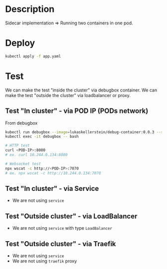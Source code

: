 # Description

Sidecar implementation => Running two containers in one pod.

# Deploy

```bash
kubectl apply -f app.yaml
```

# Test

We can make the test "inside the cluster" via debugbox container.
We can make the test "outside the cluster" via loadbalancer or proxy.

## Test "In cluster" - via POD IP (PODs network)

From debugbox

```bash
kubectl run debugbox --image=lukaskellerstein/debug-container:0.0.3 --restart=Never --command -- sh -c "sleep infinity"
kubectl exec -it debugbox -- bash
```

```bash
# HTTP test
curl <POD-IP>:8080
# ex. curl 10.244.0.134:8080

# Websocket test
npx wscat -c http://<POD-IP>:7070
# ex. npx wscat -c http://10.244.0.134:7070
```

## Test "In cluster" - via Service

- We are not using `service`

## Test "Outside cluster" - via LoadBalancer

- We are not using `service` with type `LoadBalancer`

## Test "Outside cluster" - via Traefik

- We are not using `service`
- We are not using `traefik` proxy
